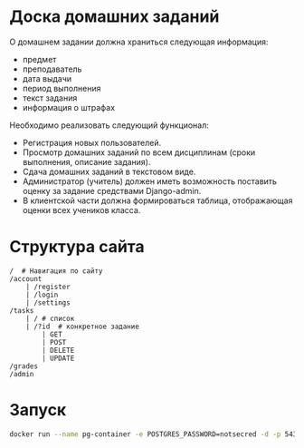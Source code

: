 # Доска домашних заданий

О домашнем задании должна храниться следующая информация: 
- предмет
- преподаватель
- дата выдачи 
- период выполнения 
- текст задания
- информация о штрафах

Необходимо реализовать следующий функционал:
-  Регистрация новых пользователей.
-  Просмотр домашних заданий по всем дисциплинам (сроки выполнения,
описание задания).
-  Сдача домашних заданий в текстовом виде.
-  Администратор (учитель) должен иметь возможность поставить оценку за
задание средствами Django-admin.
-  В клиентской части должна формироваться таблица, отображающая оценки
всех учеников класса.

# Структура сайта
```
/  # Навигация по сайту
/account
    | /register
    | /login
    | /settings
/tasks
    | / # список
    | /?id  # конкретное задание
        | GET
        | POST
        | DELETE
        | UPDATE
/grades
/admin
```


# Запуск

```zsh
docker run --name pg-container -e POSTGRES_PASSWORD=notsecred -d -p 5432:5432 postgres

```